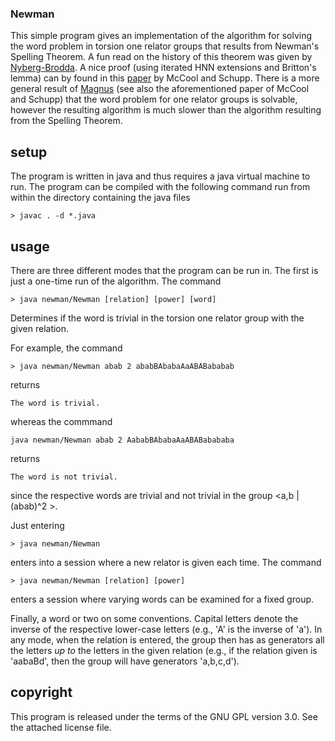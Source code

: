 ### Newman ###

This simple program gives an implementation of the algorithm for solving the word problem
in torsion one relator groups that results from Newman's Spelling Theorem.  A fun read
on the history of this theorem was given by [Nyberg-Brodda](https://arxiv.org/abs/2004.01484).
A nice proof (using iterated HNN extensions and Britton's lemma) can by found in this 
[paper](McCool&Schupp) by McCool and Schupp.  There is a more general result of 
[Magnus](Magnus) (see also the aforementioned paper of McCool and Schupp) 
that the word problem for one relator groups is solvable, however the resulting
algorithm is much slower than the algorithm resulting from the Spelling Theorem.  

## setup ##

The program is  written in java and thus requires a java virtual machine to run. The program
can be compiled with the following command run from within the directory containing the java files

```
> javac . -d *.java
``` 


## usage ##

There are three different modes that the program can be run in.  The first is just a one-time
run of the algorithm.  The command
```
> java newman/Newman [relation] [power] [word]
```
Determines if the word is trivial in the torsion one relator group with the given relation.  

For example, the command
```
> java newman/Newman abab 2 ababBAbabaAaABABababab
```
returns
```
The word is trivial.
```
whereas the commmand
```
java newman/Newman abab 2 AababBAbabaAaABABabababa
```
returns
```
The word is not trivial.
```
since the respective words are trivial and not trivial in the group <a,b | (abab)^2 >.


Just entering
```
> java newman/Newman
```
enters into a session where a new relator is given each time.  The command
```
> java newman/Newman [relation] [power]
```
enters a session where varying words can be examined for a fixed group. 

Finally, a word or two on some conventions.  Capital letters denote the inverse of the respective
lower-case letters (e.g., 'A' is the inverse of 'a').  In any mode, when the relation is entered, 
the group then has as generators all the letters _up to_ the letters in the given relation (e.g.,
if the relation given is 'aabaBd', then the group will have generators 'a,b,c,d'). 


## copyright ##

This program is released under the terms of the GNU GPL version 3.0. See the attached license file.

[https://www.cambridge.org/core/services/aop-cambridge-core/content/view/A51E086AF79B5D32E0F2A590B01BF779/S1446788700014300a.pdf/div-class-title-on-one-relator-groups-and-span-class-italic-hnn-span-extensions-div.pdf]:(McCool&Schupp)

[https://link.springer.com/article/10.1007/BF01455888]:(Magnus)

